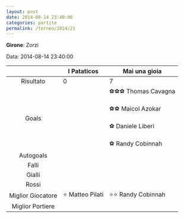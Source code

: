 ```yaml
---
layout: post
date: 2014-08-14 23:40:00
categories: partite
permalink: /torneo/2014/21
---
```

**Girone**: Zorzi

Data: 2014-08-14 23:40:00

| | I Pataticos | Mai una gioia |
|:-----:|-----|-----|
Risultato|0|7
Goals||⚽⚽⚽ Thomas Cavagna<br/><br/>⚽⚽ Maicol Azokar<br/><br/>⚽ Daniele Liberi<br/><br/>⚽ Randy Cobinnah<br/>
Autogoals||
Falli||
Gialli||
Rossi||
Miglior Giocatore|⭐ Matteo Pilati<br/>|⭐⭐ Randy Cobinnah<br/>
Miglior Portiere||